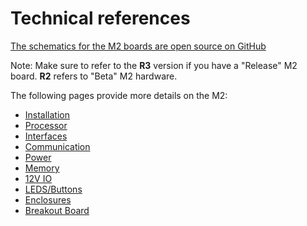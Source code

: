 # Technical references

[The schematics for the M2 boards are open source on GitHub](https://github.com/macchina/m2-hardware)

Note: Make sure to refer to the **R3** version if you have a "Release" M2 board. **R2** refers to "Beta" M2 hardware.

The following pages provide more details on the M2:

* [Installation](./installation.md)
* [Processor](./processor.md)
* [Interfaces](./interfaces.md)
* [Communication](./communication.md)
* [Power](./power.md)
* [Memory](./memory.md)
* [12V IO](./12VIO.md)
* [LEDS/Buttons](./leds-buttons.md)
* [Enclosures](./enclosures.md)
* [Breakout Board](./byob.md)
